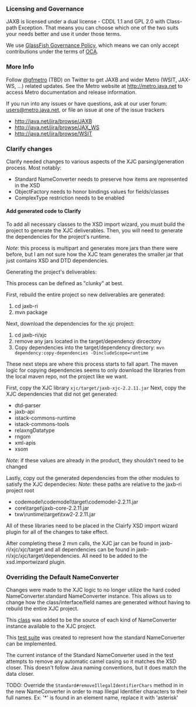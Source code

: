 ### Licensing and Governance

JAXB is licensed under a dual license - CDDL 1.1 and GPL 2.0 with Class-path Exception. 
That means you can choose which one of the two suits your needs better and use it under those terms.

We use <a href="http://glassfish.java.net/public/GovernancePolicy.html">GlassFish Governance Policy</a>, 
which means we can only accept contributions under the 
terms of <a href="http://oracle.com/technetwork/goto/oca">OCA</a>.

### More Info

Follow <a href="http://twitter.com/gfmetro">@gfmetro</a> (TBD) on Twitter to get JAXB and wider Metro (WSIT, JAX-WS, ...) related updates. See the Metro 
website at http://metro.java.net to access Metro documentation and release information. 

If you run into any issues 
or have questions, ask at our user forum: <a href="mailto:users@metro.java.net">users@metro.java.net</a>, or file an issue at one of the issue trackers
* http://java.net/jira/browse/JAXB
* http://java.net/jira/browse/JAX_WS
* http://java.net/jira/browse/WSIT


### Clarify changes

Clarify needed changes to various aspects of the XJC parsing/generation process.  Most notably:

* Standard NameConverter needs to preserve how items are represented in the XSD
* ObjectFactory needs to honor bindings values for fields/classes
* ComplexType restriction needs to be enabled

#### Add generated code to Clarify

To add all necessary classes to the XSD import wizard, you must build the project to generate the XJC deliverables.  Then, you will need to generate the dependencies for the project's runtime.

*Note*: this process is multipart and generates more jars than there were before, but I am not sure how the XJC team generates the smaller jar that just contains XSD and DTD dependencies.

Generating the project's deliverables:

This process can be defined as "clunky" at best.

First, rebuild the entire project so new deliverables are generated:

1. cd jaxb-ri
2. mvn package

Next, download the dependencies for the xjc project:
1. cd jaxb-ri/xjc
2. remove any jars located in the target/dependency dircectory
3. Copy dependencies into the target/dependency directory: `mvn dependency:copy-dependencies -DincludeScope=runtime`

These next steps are where this process starts to fall apart.  The maven logic for copying dependencies seems to only download the libraries from the local maven repo, not the project like we want.

First, copy the XJC library `xjc/target/jaxb-xjc-2.2.11.jar`
Next, copy the XJC dependencies that did not get generated:
* dtd-parser
* jaxb-api
* istack-commons-runtime
* istack-commons-tools
* relaxngDatatype
* rngom
* xml-apis
* xsom

*Note*: if these values are already in the product, they shouldn't need to be changed

Lastly, copy out the generated dependencies from the other modules to satisfy the XJC dependecies:
*Note*: these paths are relative to the jaxb-ri project root

* codemodel\codemodel\target\codemodel-2.2.11.jar
* core\target\jaxb-core-2.2.11.jar
* txw\runtime\target\txw2-2.2.11.jar

All of these libraries need to be placed in the Clairfy XSD import wizard plugin for all of the changes to take effect.



After completing these 2 mvn calls, the XJC jar can be found in jaxb-ri/xjc/xjc/target and all dependencies can be found in jaxb-ri/xjc/xjc/target/dependencies.  All need to be added to the xsd.importwizard plugin.


### Overriding the Default NameConverter

Changes were made to the XJC logic to no longer utilize the hard coded NameConverter.standard NameConverter instance.  This allows us to change how the class/interface/field names are generated without having to rebuild the entire XJC project.

This [class](jaxb-ri/core/src/main/java/com/sun/xml/bind/api/impl/NameConverterProvider.java) was added to be the source of each kind of NameConverter instance available to the XJC project.  

This [test suite](jaxb-ri/xjc/src/test/java/xjcTests/NameConverterOverrideTest.java) was created to represent how the standard NameConverter can be implemented.

The current instance of the Standard NameConverter used in the test attempts to remove any automatic camel casing so it matches the XSD closer.  This doesn't follow Java naming conventions, but it does match the data closer.

TODO: Override the `Standard#removeIllegalIdentifierChars` method in in the new  NameConverter in order to map Illegal Identifier characters to their full names.
Ex: '*' is found in an element name, replace it with 'asterisk'



